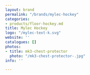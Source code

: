 ```yaml
---
layout: brand
permalink: "/brands/mylec-hockey"
categories:
- products/floor-hockey.md
title: Mylec Hockey
logo: "/mylec-text-k.svg"
website: ''
catalogues: []
photos:
- title: mk3-chest-protector
  photo: "/mk3-chest-protector-.jpg"
info: ''

---
```

